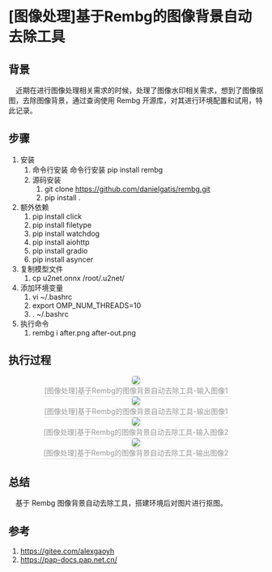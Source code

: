 # [图像处理]基于Rembg的图像背景自动去除工具

## 背景

&ensp;&ensp;近期在进行图像处理相关需求的时候，处理了图像水印相关需求，想到了图像抠图，去除图像背景，通过查询使用 Rembg 开源库，对其进行环境配置和试用，特此记录。

## 步骤

1. 安装
   1. 命令行安装 命令行安装 pip install rembg
   2. 源码安装 
      1. git clone https://github.com/danielgatis/rembg.git
      2. pip install .
2. 额外依赖
   1. pip install click
   2. pip install filetype
   3. pip install watchdog
   4. pip install aiohttp
   5. pip install gradio
   6. pip install asyncer 
3. 复制模型文件
   1. cp u2net.onnx /root/.u2net/
4. 添加环境变量
   1. vi ~/.bashrc
   2. export OMP_NUM_THREADS=10
   3. . ~/.bashrc
5. 执行命令
   1. rembg i after.png after-out.png

## 执行过程
<center>
    <img style="border-radius: 0.3125em; box-shadow: 0 2px 4px 0 rgba(34,36,38,.12),0 2px 10px 0 rgba(34,36,38,.08);"  src="https://s2.loli.net/2024/03/19/p45Yku9KZAca8is.png">
    <br>
    <div style="color:orange; border-bottom: 1px solid #d9d9d9; display: inline-block; color: #999; padding: 2px;">
        [图像处理]基于Rembg的图像背景自动去除工具-输入图像1
    </div>
</center>

<center>
    <img style="border-radius: 0.3125em; box-shadow: 0 2px 4px 0 rgba(34,36,38,.12),0 2px 10px 0 rgba(34,36,38,.08);"  src="https://s2.loli.net/2024/03/19/Uk63SDtgZORdyLl.png">
    <br>
    <div style="color:orange; border-bottom: 1px solid #d9d9d9; display: inline-block; color: #999; padding: 2px;">
        [图像处理]基于Rembg的图像背景自动去除工具-输出图像1
    </div>
</center>

<center>
    <img style="border-radius: 0.3125em; box-shadow: 0 2px 4px 0 rgba(34,36,38,.12),0 2px 10px 0 rgba(34,36,38,.08);"  src="https://s2.loli.net/2024/03/19/M5mfs4jneCDxQRH.png">
    <br>
    <div style="color:orange; border-bottom: 1px solid #d9d9d9; display: inline-block; color: #999; padding: 2px;">
        [图像处理]基于Rembg的图像背景自动去除工具-输入图像2
    </div>
</center>

<center>
    <img style="border-radius: 0.3125em; box-shadow: 0 2px 4px 0 rgba(34,36,38,.12),0 2px 10px 0 rgba(34,36,38,.08);"  src="https://s2.loli.net/2024/03/19/boVBF1tTzfsqcpm.png">
    <br>
    <div style="color:orange; border-bottom: 1px solid #d9d9d9; display: inline-block; color: #999; padding: 2px;">
        [图像处理]基于Rembg的图像背景自动去除工具-输出图像2
    </div>
</center>

## 总结

&ensp;&ensp;基于 Rembg 图像背景自动去除工具，搭建环境后对图片进行抠图。

## 参考

1. https://gitee.com/alexgaoyh
2. https://pap-docs.pap.net.cn/
